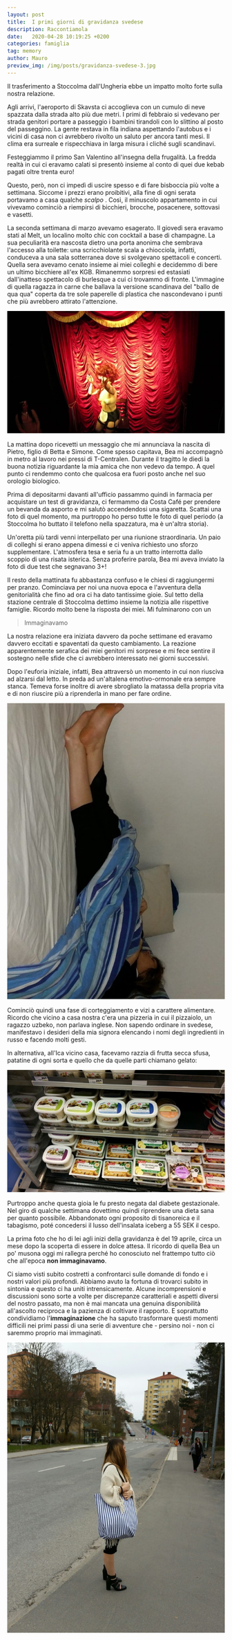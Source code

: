 ```yaml
---
layout: post
title:  I primi giorni di gravidanza svedese
description: Raccontiamola
date:   2020-04-28 10:19:25 +0200
categories: famiglia
tag: memory
author: Mauro
preview_img: /img/posts/gravidanza-svedese-3.jpg
---
```


Il trasferimento a Stoccolma dall'Ungheria ebbe un impatto molto forte sulla nostra relazione.

Agli arrivi, l'aeroporto di Skavsta ci accoglieva con un cumulo di neve spazzata dalla strada alto più due metri.
I primi di febbraio si vedevano per strada genitori portare a passeggio i bambini tirandoli con lo slittino al posto del passeggino. La gente restava in fila indiana aspettando l'autobus e i vicini di casa non ci avrebbero rivolto un saluto per ancora tanti mesi. Il clima era surreale e rispecchiava in larga misura i cliché sugli scandinavi.

Festeggiammo il primo San Valentino all'insegna della frugalità. La fredda realtà in cui ci eravamo calati si presentò insieme al conto di quei due kebab pagati oltre trenta euro!

Questo, però, non ci impedì di uscire spesso e di fare bisboccia più volte a settimana. Siccome i prezzi erano proibitivi, alla fine di ogni serata portavamo a casa qualche _scalpo_ . Così, il minuscolo appartamento in cui vivevamo cominciò a riempirsi di bicchieri, brocche, posacenere, sottovasi e vasetti.

La seconda settimana di marzo avevamo esagerato. Il giovedì sera eravamo stati al Melt, un localino molto chic con cocktail a base di champagne. La sua peculiarità era nascosta dietro una porta anonima che sembrava l'accesso alla toilette: una scricchiolante scala a chiocciola, infatti, conduceva a una sala sotterranea dove si svolgevano spettacoli e concerti. Quella sera avevamo cenato insieme ai miei colleghi e decidemmo di bere un ultimo bicchiere all'ex KGB. Rimanemmo sorpresi ed estasiati dall'inatteso spettacolo di burlesque a cui ci trovammo di fronte. L'immagine di quella ragazza in carne che ballava la versione scandinava del "ballo de qua qua" coperta da tre sole paperelle di plastica che nascondevano i punti che più avrebbero attirato l'attenzione.

![melt](/img/posts/gravidanza-svedese-0.jpg)

La mattina dopo ricevetti un messaggio che mi annunciava la nascita di Pietro, figlio di Betta e Simone. Come spesso capitava, Bea mi accompagnò in metro al lavoro nei pressi di T-Centralen. Durante il tragitto le diedi la buona notizia riguardante la mia amica che non vedevo da tempo. A quel punto ci rendemmo conto che qualcosa era fuori posto anche nel suo orologio biologico. 

Prima di depositarmi davanti all'ufficio passammo quindi in farmacia per acquistare un test di gravidanza, ci fermammo da Costa Café per prendere un bevanda da asporto e mi salutò accendendosi una sigaretta. Scattai una foto di quel momento, ma purtroppo ho perso tutte le foto di quel periodo (a Stoccolma ho buttato il telefono nella spazzatura, ma è un'altra storia).

Un'oretta più tardi venni interpellato per una riunione straordinaria. Un paio di colleghi si erano appena dimessi e ci veniva richiesto uno sforzo supplementare. L'atmosfera tesa e seria fu a un tratto interrotta dallo scoppio di una risata isterica. Senza proferire parola, Bea mi aveva inviato la foto di due test che segnavano 3+!

Il resto della mattinata fu abbastanza confuso e le chiesi di raggiungermi per pranzo. Cominciava per noi una nuova epoca e l'avventura della genitorialità che fino ad ora ci ha dato tantissime gioie. Sul tetto della stazione centrale di Stoccolma dettimo insieme la notizia alle rispettive famiglie. Ricordo molto bene la risposta dei miei. Mi fulminarono con un

> Immaginavamo

La nostra relazione era iniziata davvero da poche settimane ed eravamo davvero eccitati e spaventati da questo cambiamento. La reazione apparentemente serafica dei miei genitori mi sorprese e mi fece sentire il sostegno nelle sfide che ci avrebbero interessato nei giorni successivi.

Dopo l'euforia iniziale, infatti, Bea attraversò un momento in cui non riusciva ad alzarsi dal letto. In preda ad un'altalena emotivo-ormonale era sempre stanca. Temeva forse inoltre di avere sbrogliato la matassa della propria vita e di non riuscire più a riprenderla in mano per fare ordine.

![letto](/img/posts/gravidanza-svedese-1.jpg)

Cominciò quindi una fase di corteggiamento e vizi a carattere alimentare. Ricordo che vicino a casa nostra c'era una pizzeria in cui il pizzaiolo, un ragazzo uzbeko, non parlava inglese. Non sapendo ordinare in svedese, manifestavo i desideri della mia signora elencando i nomi degli ingredienti in russo e facendo molti gesti.

In alternativa, all'Ica vicino casa, facevamo razzia di frutta secca sfusa, patatine di ogni sorta e quello che da quelle parti chiamano gelato:

![gelato](/img/posts/gravidanza-svedese-2.jpeg)

Purtroppo anche questa gioia le fu presto negata dal diabete gestazionale. Nel giro di qualche settimana dovettimo quindi riprendere una dieta sana per quanto possibile. Abbandonato ogni proposito di tisanoreica e il tabagismo, poté concedersi il lusso dell'insalata iceberg a 55 SEK il cespo.

La prima foto che ho di lei agli inizi della gravidanza è del 19 aprile, circa un mese dopo la scoperta di essere in dolce attesa. Il ricordo di quella Bea un po' musona oggi mi rallegra perché ho conosciuto nel frattempo tutto ciò che all'epoca **non immaginavamo**.

Ci siamo visti subito costretti a confrontarci sulle domande di fondo e i nostri valori più profondi. Abbiamo avuto la fortuna di trovarci subito in sintonia e questo ci ha uniti intrensicamente. Alcune incomprensioni e discussioni sono sorte a volte per discrepanze caratteriali e aspetti diversi del nostro passato, ma non è mai mancata una genuina disponibilità all'ascolto reciproca e la pazienza di coltivare il rapporto. E soprattutto condividiamo l'**immaginazione** che ha saputo trasformare questi momenti difficili nei primi passi di una serie di avventure che - persino noi - non ci saremmo proprio mai immaginati.

![bea-musona](/img/posts/gravidanza-svedese-3.jpg)
